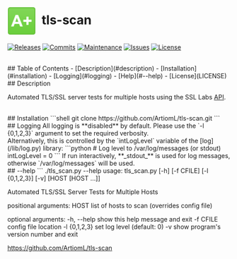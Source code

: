 # <img align="center" src="img/a.png" height="64">&nbsp;&nbsp;tls-scan
[![Releases](https://img.shields.io/github/release/ArtiomL/tls-scan.svg)](https://github.com/ArtiomL/tls-scan/releases)
[![Commits](https://img.shields.io/github/commits-since/ArtiomL/tls-scan/v0.0.1.svg?label=commits%20since)](https://github.com/ArtiomL/tls-scan/commits/master)
[![Maintenance](https://img.shields.io/maintenance/yes/2016.svg)](https://github.com/ArtiomL/tls-scan/graphs/code-frequency)
[![Issues](https://img.shields.io/github/issues/ArtiomL/tls-scan.svg)](https://github.com/ArtiomL/tls-scan/issues)
[![License](https://img.shields.io/badge/license-MIT-blue.svg)](/LICENSE)

<br>
## Table of Contents
- [Description](#description)
- [Installation](#installation)
- [Logging](#logging)
- [Help](#--help)
- [License](LICENSE)

<br>
## Description

Automated TLS/SSL server tests for multiple hosts using the SSL Labs [API](https://github.com/ssllabs/ssllabs-scan/blob/stable/ssllabs-api-docs.md).

<br>
## Installation
```shell
git clone https://github.com/ArtiomL/tls-scan.git
```

<br>
## Logging
All logging is **disabled** by default. Please use the `-l {0,1,2,3}` argument to set the required verbosity.<br>
Alternatively, this is controlled by the `intLogLevel` variable of the [log](/lib/log.py) library:
```python
# Log level to /var/log/messages (or stdout)
intLogLevel = 0
```
If run interactively, **_stdout_** is used for log messages, otherwise `/var/log/messages` will be used.

<br>
## --help
```
./tls_scan.py --help
usage: tls_scan.py [-h] [-f CFILE] [-l {0,1,2,3}] [-v] [HOST [HOST ...]]

Automated TLS/SSL Server Tests for Multiple Hosts

positional arguments:
  HOST          list of hosts to scan (overrides config file)

optional arguments:
  -h, --help    show this help message and exit
  -f CFILE      config file location
  -l {0,1,2,3}  set log level (default: 0)
  -v            show program's version number and exit

https://github.com/ArtiomL/tls-scan
```
